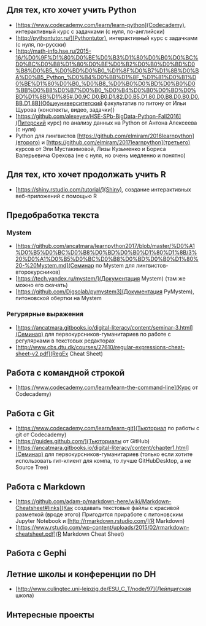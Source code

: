 ## Для тех, кто хочет учить Python
* [https://www.codecademy.com/learn/learn-python](Codecademy), интерактивный курс с задачками (с нуля, по-английски)
* [http://pythontutor.ru/](Pythontutor), интерактивный курс с задачками (с нуля, по-русски)
* [http://math-info.hse.ru/2015-16/%D0%9F%D1%80%D0%BE%D0%B3%D1%80%D0%B0%D0%BC%D0%BC%D0%B8%D1%80%D0%BE%D0%B2%D0%B0%D0%BD%D0%B8%D0%B5_%D0%BD%D0%B0_%D1%8F%D0%B7%D1%8B%D0%BA%D0%B5_Python_%D0%B4%D0%BB%D1%8F_%D1%81%D0%B1%D0%BE%D1%80%D0%B0_%D0%B8_%D0%B0%D0%BD%D0%B0%D0%BB%D0%B8%D0%B7%D0%B0_%D0%B4%D0%B0%D0%BD%D0%BD%D1%8B%D1%85#.D0.9C.D0.B0.D1.82.D0.B5.D1.80.D0.B8.D0.B0.D0.BB.D1.8B](Общеуниверситетский факультатив по питону от Ильи Щурова (конспекты, видео, задачки))
* [https://github.com/alexeyev/HSE-SPb-BigData-Python-Fall2016](Питерский курс) по анализу данных на Python от Антона Алексеева (с нуля)
* Python для лингвистов [https://github.com/elmiram/2016learnpython](второго) и [https://github.com/elmiram/2017learnpython](третьего) курсов от Эли Мустакимовой, Лизы Кузьменко и Бориса Валерьевича Орехова (не с нуля, но очень медленно и понятно)

## Для тех, кто хочет продолжать учить R
* [https://shiny.rstudio.com/tutorial/](Shiny), создание интерактивных веб-приложений с помощью R

## Предобработка текста
### Mystem
* [https://github.com/ancatmara/learnpython2017/blob/master/%D0%A1%D0%B5%D0%BC%D0%B8%D0%BD%D0%B0%D1%80%D1%8B/3%20%D0%A1%D0%B5%D0%BC%D0%B8%D0%BD%D0%B0%D1%80%20-%20Mystem.md](Семинар по Mystem для лингвистов-второкурсников)
* [https://tech.yandex.ru/mystem/](Документация Mystem) (там же можно его скачать)
* [https://github.com/Digsolab/pymystem3](Документация PyMystem), питоновской обертки на Mystem

### Регурярные выражения 
* [https://ancatmara.gitbooks.io/digital-literacy/content/seminar-3.html](Семинар) для первокурсников-гуманитариев по работе с регулярками в текстовых редакторах 
* [http://www.cbs.dtu.dk/courses/27610/regular-expressions-cheat-sheet-v2.pdf](RegEx Cheat Sheet)

## Работа с командной строкой
* [https://www.codecademy.com/learn/learn-the-command-line](Курс от Codecademy)

## Работа с Git
* [https://www.codecademy.com/learn/learn-git](Тьюториал по работы с git от Codecademy)
* [https://guides.github.com/](Тьюториалы от GitHub)
* [https://ancatmara.gitbooks.io/digital-literacy/content/chapter1.html](Cеминар) для первокурсников-гуманитариев (только если хотите использовать гит-клиент для компа, то лучше GitHubDesktop, а не Source Tree)

## Работа с Markdown 
* [https://github.com/adam-p/markdown-here/wiki/Markdown-Cheatsheet#links](Как создавать текстовые файлы с красивой разметкой (вроде этого) Пригодится приработе с питоновским Jupyter Notebook и [http://rmarkdown.rstudio.com/](R Markdown)
* [https://www.rstudio.com/wp-content/uploads/2015/02/rmarkdown-cheatsheet.pdf](R Markdown Cheat Sheet)

## Работа с Gephi

## Летние школы и конференции по DH
* [http://www.culingtec.uni-leipzig.de/ESU_C_T/node/97](Лейпцигская школа)

## Интересные проекты
